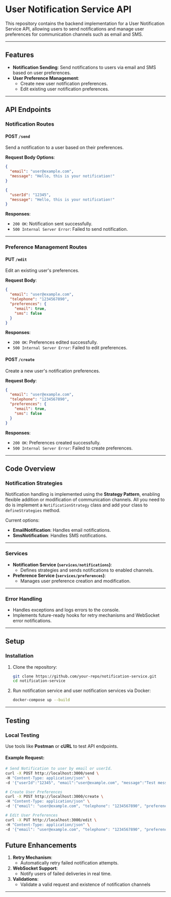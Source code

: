 # User Notification Service API

This repository contains the backend implementation for a User Notification Service API, allowing users to send
notifications and manage user preferences for communication channels such as email and SMS.

---

## Features

- **Notification Sending**: Send notifications to users via email and SMS based on user preferences.
- **User Preference Management**:
    - Create new user notification preferences.
    - Edit existing user notification preferences.

---

## API Endpoints

### Notification Routes

#### **POST `/send`**

Send a notification to a user based on their preferences.

**Request Body Options**:

```json
{
  "email": "user@example.com",
  "message": "Hello, this is your notification!"
}
```

```json
{
  "userId": "12345",
  "message": "Hello, this is your notification!"
}
```

**Responses**:

- `200 OK`: Notification sent successfully.
- `500 Internal Server Error`: Failed to send notification.

---

### Preference Management Routes

#### **PUT `/edit`**

Edit an existing user's preferences.

**Request Body**:

```json
{
  "email": "user@example.com",
  "telephone": "1234567890",
  "preferences": {
    "email": true,
    "sms": false
  }
}
```

**Responses**:

- `200 OK`: Preferences edited successfully.
- `500 Internal Server Error`: Failed to edit preferences.

#### **POST `/create`**

Create a new user's notification preferences.

**Request Body**:

```json
{
  "email": "user@example.com",
  "telephone": "1234567890",
  "preferences": {
    "email": true,
    "sms": false
  }
}
```

**Responses**:

- `200 OK`: Preferences created successfully.
- `500 Internal Server Error`: Failed to create preferences.

---

## Code Overview

### **Notification Strategies**

Notification handling is implemented using the **Strategy Pattern**, enabling flexible addition or modification of
communication channels. All you need to do is implement a `NotificationStrategy` class and add your class to `defineStrategies` method.

Current options:
- **EmailNotification**: Handles email notifications.
- **SmsNotification**: Handles SMS notifications.

---

### **Services**

- **Notification Service (`services/notifications`)**:
    - Defines strategies and sends notifications to enabled channels.
- **Preference Service (`services/preferences`)**:
    - Manages user preference creation and modification.

---

### **Error Handling**

- Handles exceptions and logs errors to the console.
- Implements future-ready hooks for retry mechanisms and WebSocket error notifications.

---

## Setup

### Installation

1. Clone the repository:
   ```bash
   git clone https://github.com/your-repo/notification-service.git
   cd notification-service
   ```

2. Run notification service and user notification services via Docker:
   ```bash
   docker-compose up --build
   ```

---

## Testing

### Local Testing

Use tools like **Postman** or **cURL** to test API endpoints.

#### Example Request:

```bash
# Send Notification to user by email or userId.
curl -X POST http://localhost:3000/send \
-H "Content-Type: application/json" \
-d '{"userId":"12345", "email":"user@example.com", "message":"Test message"}'

# Create User Preferences
curl -X POST http://localhost:3000/create \
-H "Content-Type: application/json" \
-d '{"email": "user@example.com", "telephone": "1234567890", "preferences": {"email": true, "sms": false}}'

# Edit User Preferences
curl -X PUT http://localhost:3000/edit \
-H "Content-Type: application/json" \
-d '{"email": "user@example.com", "telephone": "1234567890", "preferences": {"email": true, "sms": true}}'
```

## Future Enhancements

1. **Retry Mechanism**:
    - Automatically retry failed notification attempts.
2. **WebSocket Support**:
    - Notify users of failed deliveries in real time.
3. **Validations**:
    - Validate a valid request and existence of notification channels

---